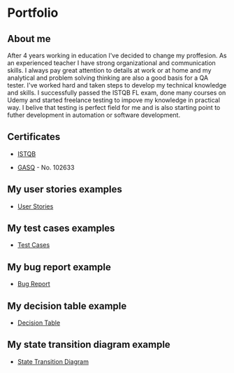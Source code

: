 # Portfolio

## About me
After 4 years working in education I've decided to change my proffesion. As an experienced teacher I have strong organizational and communication skills. I always pay great attention to details at work or at home and my analytical and problem solving thinking are also a good basis for a QA tester. I've worked hard and taken steps to develop my technical knowledge and skills. I successfully passed the ISTQB FL exam, done many courses on Udemy and started freelance testing to impove my knowledge in practical way. I belive that testing is perfect field for me and is also starting point to futher development in automation or software development. 

## Certificates
- [ISTQB](https://drive.google.com/file/d/1Cmaybmeh-w2WHewEJ6sjj68Z20M7gfAT/view?usp=sharing)
* [GASQ](https://www.gasq.org/en/certification/check-a-certificate.html) - No. 102633

##  My user stories examples
- [User Stories](https://drive.google.com/file/d/1qgy6aECc1kwjxSKiYlXXQtGXRnwi1QKu/view?usp=share_link) 

## My test cases examples
- [Test Cases](https://drive.google.com/file/d/1uluJ2ByAr0wcJ94-vFbFeCjxrhtlvjz3/view?usp=sharing)
 
## My bug report example
- [Bug Report](https://drive.google.com/file/d/1JQG37eX52YTIn_SIbU0PNB9XSZRDxqOP/view?usp=sharing)

## My decision table example
- [Decision Table](https://docs.google.com/spreadsheets/d/1qrd4mDYGGgqdv3aJE2EHKtTlwsb6MPGvRVR1FHgeknY/edit?usp=sharing)

## My state transition diagram example
- [State Transition Diagram](https://drive.google.com/file/d/13b1eAMK655gvzpYn51Vhwq6iGmjbY4IY/view?usp=sharing)







